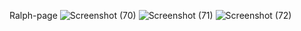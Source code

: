 Ralph-page 
![Screenshot (70)](https://user-images.githubusercontent.com/96427941/206999807-afe4d23b-3f25-4dca-97a6-00ea0d572fa0.png)
![Screenshot (71)](https://user-images.githubusercontent.com/96427941/207000107-43de2d3c-8412-4549-8728-2b8bb3c0795b.png)
![Screenshot (72)](https://user-images.githubusercontent.com/96427941/207000516-0e91bcb9-9586-4697-bf8a-d4a185c5be88.png)

